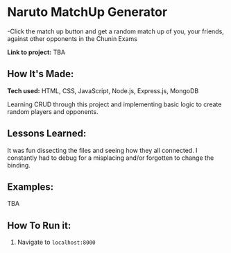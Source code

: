 # Naruto MatchUp Generator
-Click the match up button and get a random match up of you, your friends, against other opponents in the Chunin Exams

**Link to project:** TBA

## How It's Made:

**Tech used:** HTML, CSS, JavaScript, Node.js, Express.js, MongoDB

Learning CRUD through this project and implementing basic logic to create random players and opponents.


## Lessons Learned:

It was fun dissecting the files and seeing how they all connected. I constantly had to debug for a misplacing and/or forgotten to change the binding.

## Examples:
TBA

## How To Run it:

1. Navigate to `localhost:8000`






